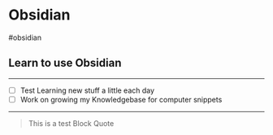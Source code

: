 # Obsidian
#obsidian 

## Learn to use Obsidian
---
- [ ] Test Learning new stuff a little each day
- [ ] Work on growing my Knowledgebase for computer snippets

---

> This is a test Block Quote


